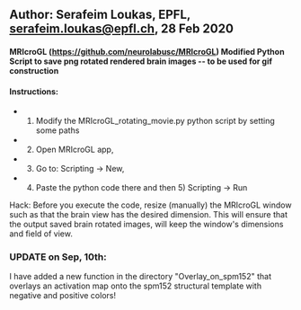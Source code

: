 ## Author: Serafeim Loukas, EPFL, serafeim.loukas@epfl.ch, 28 Feb 2020

#### MRIcroGL (https://github.com/neurolabusc/MRIcroGL) Modified Python Script to save png rotated rendered brain images -- to be used for gif construction

#### Instructions: 

- 1) Modify the MRIcroGL_rotating_movie.py python script by setting some paths 
- 2) Open MRIcroGL app, 
- 3) Go to: Scripting -> New, 
- 4) Paste the python code there and then 5) Scripting -> Run

Hack: Before you execute the code, resize (manually) the MRIcroGL window such as that the brain view has the desired dimension. This will ensure that the output saved brain rotated  images, will keep the window's dimensions and field of view.

### UPDATE on Sep, 10th: 
I have added a new function in the directory "Overlay_on_spm152" that overlays an activation map onto the spm152 structural template with negative and positive colors! 

